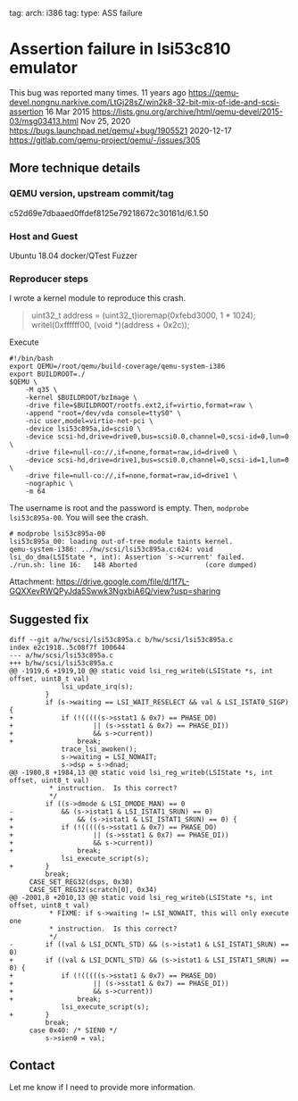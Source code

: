 tag: arch: i386
tag: type: ASS failure

# Assertion failure in lsi53c810 emulator

This bug was reported many times.
11 years ago https://qemu-devel.nongnu.narkive.com/LtGj28sZ/win2k8-32-bit-mix-of-ide-and-scsi-assertion
16 Mar 2015 https://lists.gnu.org/archive/html/qemu-devel/2015-03/msg03413.html
Nov 25, 2020 https://bugs.launchpad.net/qemu/+bug/1905521
2020-12-17 https://gitlab.com/qemu-project/qemu/-/issues/305

## More technique details

### QEMU version, upstream commit/tag
c52d69e7dbaaed0ffdef8125e79218672c30161d/6.1.50

### Host and Guest
Ubuntu 18.04 docker/QTest Fuzzer

### Reproducer steps

I wrote a kernel module to reproduce this crash.
>uint32_t address = (uint32_t)ioremap(0xfebd3000, 1 * 1024);
>writel(0xffffff00, (void *)(address + 0x2c));

Execute
```
#!/bin/bash
export QEMU=/root/qemu/build-coverage/qemu-system-i386
export BUILDROOT=./
$QEMU \
    -M q35 \
    -kernel $BUILDROOT/bzImage \
    -drive file=$BUILDROOT/rootfs.ext2,if=virtio,format=raw \
    -append "root=/dev/vda console=ttyS0" \
    -nic user,model=virtio-net-pci \
    -device lsi53c895a,id=scsi0 \
    -device scsi-hd,drive=drive0,bus=scsi0.0,channel=0,scsi-id=0,lun=0 \
    -drive file=null-co://,if=none,format=raw,id=drive0 \
    -device scsi-hd,drive=drive1,bus=scsi0.0,channel=0,scsi-id=1,lun=0 \
    -drive file=null-co://,if=none,format=raw,id=drive1 \
    -nographic \
    -m 64
```

The username is root and the password is empty.
Then, `modprobe lsi53c895a-00`.  You will see the crash.

```
# modprobe lsi53c895a-00
lsi53c895a_00: loading out-of-tree module taints kernel.
qemu-system-i386: ../hw/scsi/lsi53c895a.c:624: void lsi_do_dma(LSIState *, int): Assertion `s->current' failed.
./run.sh: line 16:   148 Aborted                 (core dumped)
```

Attachment: https://drive.google.com/file/d/1f7L-GQXXevRWQPyJda5Swwk3NgxbiA6Q/view?usp=sharing

## Suggested fix

```
diff --git a/hw/scsi/lsi53c895a.c b/hw/scsi/lsi53c895a.c
index e2c1918..5c08f7f 100644
--- a/hw/scsi/lsi53c895a.c
+++ b/hw/scsi/lsi53c895a.c
@@ -1919,6 +1919,10 @@ static void lsi_reg_writeb(LSIState *s, int offset, uint8_t val)
             lsi_update_irq(s);
         }
         if (s->waiting == LSI_WAIT_RESELECT && val & LSI_ISTAT0_SIGP) {
+            if (!(((((s->sstat1 & 0x7) == PHASE_DO)
+                    || (s->sstat1 & 0x7) == PHASE_DI))
+                    && s->current))
+                break;
             trace_lsi_awoken();
             s->waiting = LSI_NOWAIT;
             s->dsp = s->dnad;
@@ -1980,8 +1984,13 @@ static void lsi_reg_writeb(LSIState *s, int offset, uint8_t val)
          * instruction.  Is this correct?
          */
         if ((s->dmode & LSI_DMODE_MAN) == 0
-            && (s->istat1 & LSI_ISTAT1_SRUN) == 0)
+                && (s->istat1 & LSI_ISTAT1_SRUN) == 0) {
+            if (!(((((s->sstat1 & 0x7) == PHASE_DO)
+                    || (s->sstat1 & 0x7) == PHASE_DI))
+                    && s->current))
+                break;
             lsi_execute_script(s);
+        }
         break;
     CASE_SET_REG32(dsps, 0x30)
     CASE_SET_REG32(scratch[0], 0x34)
@@ -2001,8 +2010,13 @@ static void lsi_reg_writeb(LSIState *s, int offset, uint8_t val)
          * FIXME: if s->waiting != LSI_NOWAIT, this will only execute one
          * instruction.  Is this correct?
          */
-        if ((val & LSI_DCNTL_STD) && (s->istat1 & LSI_ISTAT1_SRUN) == 0)
+        if ((val & LSI_DCNTL_STD) && (s->istat1 & LSI_ISTAT1_SRUN) == 0) {
+            if (!(((((s->sstat1 & 0x7) == PHASE_DO)
+                    || (s->sstat1 & 0x7) == PHASE_DI))
+                    && s->current))
+                break;
             lsi_execute_script(s);
+        }
         break;
     case 0x40: /* SIEN0 */
         s->sien0 = val;
```

## Contact

Let me know if I need to provide more information.
